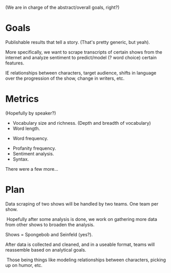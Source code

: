 (We are in charge of the abstract/overall goals, right?) 

# Goals

Publishable results that tell a story.  (That's pretty generic, but yeah).  

More specifically, we want to scrape transcripts of certain shows from the internet and analyze sentiment to predict/model (? word choice) certain features.  

IE relationships between characters, target audience, shifts in language over the progression of the show, change in writers, etc.  

# Metrics

(Hopefully by speaker?)

* Vocabulary size and richness.  (Depth and breadth of vocabulary)
* Word length.

- Word frequency.  

* Profanity frequency.  
* Sentiment analysis.
* Syntax.

There were a few more... 

# Plan

Data scraping of two shows will be handled by two teams.  One team per show.  

​	Hopefully after some analysis is done, we work on gathering more data from other shows to broaden the analysis.  

Shows = Spongebob and Seinfeld (yes?).  

After data is collected and cleaned, and in a useable format, teams will reassemble based on analytical goals.  

​	Those being things like modeling relationships between characters, picking up on humor, etc.  

